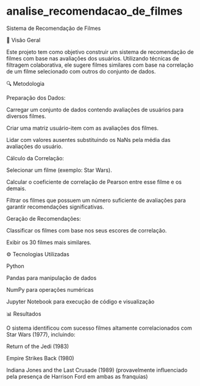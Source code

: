 # analise_recomendacao_de_filmes
Sistema de Recomendação de Filmes

📌 Visão Geral

Este projeto tem como objetivo construir um sistema de recomendação de filmes com base nas avaliações dos usuários. Utilizando técnicas de filtragem colaborativa, ele sugere filmes similares com base na correlação de um filme selecionado com outros do conjunto de dados.

🔍 Metodologia

Preparação dos Dados:

Carregar um conjunto de dados contendo avaliações de usuários para diversos filmes.

Criar uma matriz usuário-item com as avaliações dos filmes.

Lidar com valores ausentes substituindo os NaNs pela média das avaliações do usuário.

Cálculo da Correlação:

Selecionar um filme (exemplo: Star Wars).

Calcular o coeficiente de correlação de Pearson entre esse filme e os demais.

Filtrar os filmes que possuem um número suficiente de avaliações para garantir recomendações significativas.

Geração de Recomendações:

Classificar os filmes com base nos seus escores de correlação.

Exibir os 30 filmes mais similares.

⚙️ Tecnologias Utilizadas

Python

Pandas para manipulação de dados

NumPy para operações numéricas

Jupyter Notebook para execução de código e visualização

📊 Resultados

O sistema identificou com sucesso filmes altamente correlacionados com Star Wars (1977), incluindo:

Return of the Jedi (1983)

Empire Strikes Back (1980)

Indiana Jones and the Last Crusade (1989) (provavelmente influenciado pela presença de Harrison Ford em ambas as franquias)

